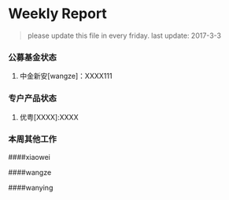 # Weekly Report

>please update this file in every friday.
>last update: 2017-3-3


### 公募基金状态
1. 中金新安[wangze]：XXXX111


### 专户产品状态
1. 优粤[XXXX]:XXXX



### 本周其他工作
####xiaowei

####wangze

####wanying
